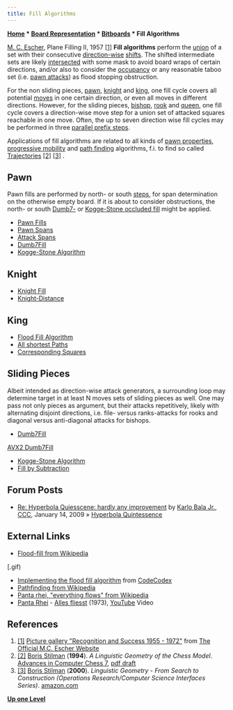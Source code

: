 ```yaml
---
title: Fill Algorithms
---
```

**[Home](Home "Home") * [Board Representation](Board_Representation "Board Representation") * [Bitboards](Bitboards "Bitboards") * Fill Algorithms**

[](http://www.mcescher.com/Gallery/recogn-bmp/LW422.jpg) [M. C. Escher](Category:M._C._Escher "Category:M. C. Escher"), Plane Filling II, 1957 <a id="cite-note-1" href="#cite-ref-1">[1]</a>
**Fill algorithms** perform the [union](General_Setwise_Operations#Union "General Setwise Operations") of a set with their consecutive [direction-wise](Direction "Direction") [shifts](General_Setwise_Operations#ShiftingBitboards "General Setwise Operations"). The shifted intermediate sets are likely [intersected](General_Setwise_Operations#Intersection "General Setwise Operations") with some mask to avoid board wraps of certain directions, and/or also to consider the [occupancy](Occupancy "Occupancy") or any reasonable taboo set (i.e. [pawn attacks](</Pawn_Attacks_(Bitboards)> "Pawn Attacks (Bitboards)")) as flood stopping obstruction.

For the non sliding pieces, [pawn](Pawn "Pawn"), [knight](Knight "Knight") and [king](King "King"), one fill cycle covers all potential [moves](Moves "Moves") in one certain direction, or even all moves in different directions. However, for the sliding pieces, [bishop](Bishop "Bishop"), [rook](Rook "Rook") and [queen](Queen "Queen"), one fill cycle covers a direction-wise move step for a union set of attacked squares reachable in one move. Often, the up to seven direction wise fill cycles may be performed in three [parallel prefix steps](Parallel_Prefix_Algorithms "Parallel Prefix Algorithms").

Applications of fill algorithms are related to all kinds of [pawn properties](Pawn_Pattern_and_Properties "Pawn Pattern and Properties"), [progressive mobility](Mobility#ProgressiveMobility "Mobility") and [path finding](All_Shortest_Paths "All Shortest Paths") algorithms, f.i. to find so called [Trajectories](Trajectory "Trajectory") <a id="cite-note-2" href="#cite-ref-2">[2]</a> <a id="cite-note-3" href="#cite-ref-3">[3]</a> .

## Pawn

Pawn fills are performed by north- or south [steps](General_Setwise_Operations#OneStepOnly "General Setwise Operations"), for span determination on the otherwise empty board. If it is about to consider obstructions, the north- or south [Dumb7-](Dumb7Fill#OccludedFill "Dumb7Fill") or [Kogge-Stone occluded fill](Kogge-Stone_Algorithm#OccludedFill "Kogge-Stone Algorithm") might be applied.

- [Pawn Fills](Pawn_Fills "Pawn Fills")
- [Pawn Spans](Pawn_Spans "Pawn Spans")
- [Attack Spans](Attack_Spans "Attack Spans")
- [Dumb7Fill](Dumb7Fill#OccludedFill "Dumb7Fill")
- [Kogge-Stone Algorithm](Kogge-Stone_Algorithm#OccludedFill "Kogge-Stone Algorithm")

## Knight

- [Knight Fill](Knight_Pattern#KnightFill "Knight Pattern")
- [Knight-Distance](Knight-Distance "Knight-Distance")

## King

- [Flood Fill Algorithm](King_Pattern#FloodFillAlgorithms "King Pattern")
- [All shortest Paths](All_Shortest_Paths "All Shortest Paths")
- [Corresponding Squares](Corresponding_Squares "Corresponding Squares")

## Sliding Pieces

Albeit intended as direction-wise attack generators, a surrounding loop may determine target in at least N moves sets of sliding pieces as well. One may pass not only pieces as argument, but their attacks repetitively, likely with alternating disjoint directions, i.e. file- versus ranks-attacks for rooks and diagonal versus anti-diagonal attacks for bishops.

- [Dumb7Fill](Dumb7Fill "Dumb7Fill")

[AVX2 Dumb7Fill](AVX2#Dumb7Fill "AVX2")

- [Kogge-Stone Algorithm](Kogge-Stone_Algorithm "Kogge-Stone Algorithm")
- [Fill by Subtraction](Fill_by_Subtraction "Fill by Subtraction")

## Forum Posts

- [Re: Hyperbola Quiesscene: hardly any improvement](http://www.talkchess.com/forum/viewtopic.php?start=0&t=25979&start=10) by [Karlo Bala Jr.](Karlo_Balla "Karlo Balla"), [CCC](CCC "CCC"), January 14, 2009 » [Hyperbola Quintessence](Hyperbola_Quintessence "Hyperbola Quintessence")

## External Links

- [Flood-fill from Wikipedia](https://en.wikipedia.org/wiki/Flood_fill)

\[.gif)

- [Implementing the flood fill algorithm](http://www.codecodex.com/wiki/index.php?title=Implementing_the_flood_fill_algorithm) from [CodeCodex](http://www.codecodex.com/wiki/Home)
- [Pathfinding from Wikipedia](https://en.wikipedia.org/wiki/Pathfinding)
- [Panta rhei, "everything flows" from Wikipedia](https://en.wikipedia.org/wiki/Heraclitus#Panta_rhei.2C_.22everything_flows.22)
- [Panta Rhei](Category:Panta_Rhei "Category:Panta Rhei") - [Alles fliesst](http://de.wikipedia.org/wiki/Panta_rhei) (1973), [YouTube](https://en.wikipedia.org/wiki/YouTube) Video

## References

1. <a id="cite-ref-1" href="#cite-note-1">[1]</a> [Picture gallery "Recognition and Success 1955 - 1972"](http://www.mcescher.com/Gallery/gallery-recogn.htm)  from [The Official M.C. Escher Website](http://www.mcescher.com/)
1. <a id="cite-ref-2" href="#cite-note-2">[2]</a> [Boris Stilman](Boris_Stilman "Boris Stilman") (**1994**). *A Linguistic Geometry of the Chess Model*. [Advances in Computer Chess 7](Advances_in_Computer_Chess_7 "Advances in Computer Chess 7"), [pdf draft](http://www.stilman-strategies.com/bstilman/boris_papers/Jour94_CHESS7.pdf)
1. <a id="cite-ref-3" href="#cite-note-3">[3]</a> [Boris Stilman](Boris_Stilman "Boris Stilman") (**2000**). *Linguistic Geometry - From Search to Construction (Operations Research/Computer Science Interfaces Series)*. [amazon.com](http://www.amazon.com/Linguistic-Geometry-Construction-Operations-Interfaces/dp/0792377389/ref=sr_1_1?ie=UTF8&s=books&qid=1257674191&sr=1-1)

**[Up one Level](Bitboards "Bitboards")**


